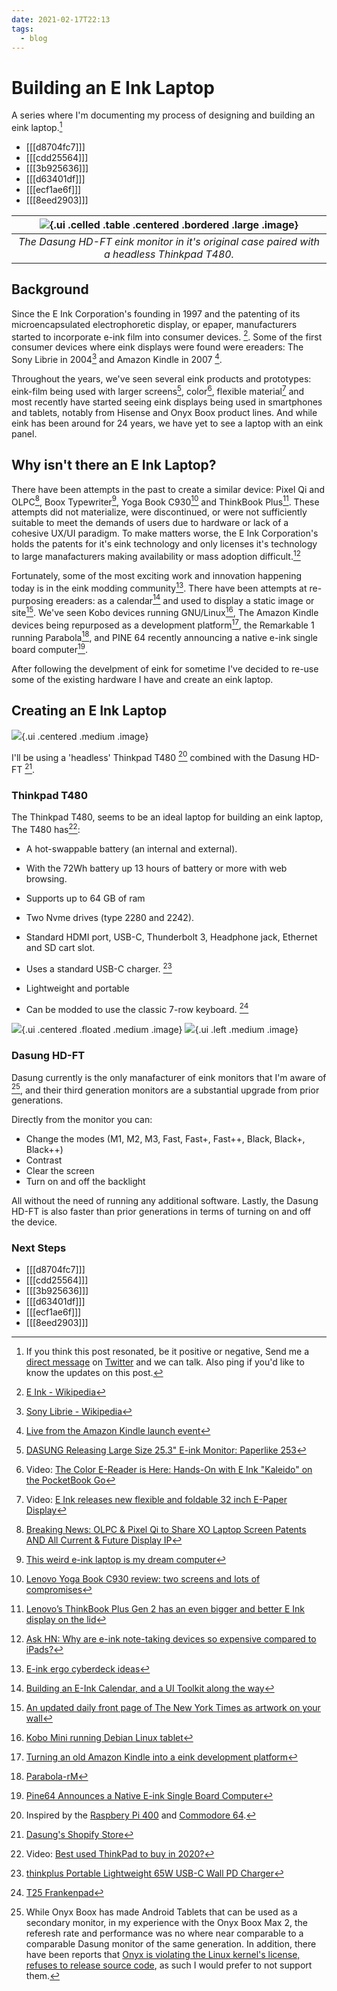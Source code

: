 ```yaml
---
date: 2021-02-17T22:13
tags:
  - blog
---
```

# Building an E Ink Laptop

A series where I'm documenting my process of designing and building an eink laptop.[^dm]
- [[[d8704fc7]]]
- [[[cdd25564]]]
- [[[3b925636]]]
- [[[d63401df]]]
- [[[ecf1ae6f]]]
- [[[8eed2903]]]

|![](static/eink-t480.jpg){.ui .celled .table .centered .bordered .large .image}|
|:---:|
|*The Dasung HD-FT eink monitor in it's original case paired with a headless Thinkpad T480.*|

## Background
Since the E Ink Corporation's founding in 1997 and the patenting of its microencapsulated electrophoretic display, or epaper, manufacturers started to incorporate e-ink film into consumer devices. [^eink-founding]. Some of the first consumer devices where eink displays were found were ereaders: The Sony Librie in 2004[^sony] and Amazon Kindle in 2007 [^kindle].

Throughout the years, we've seen several eink products and prototypes: eink-film being used with larger screens[^dasung25], color[^kaleido], flexible material[^flexible] and most recently have started seeing eink displays being used in smartphones and tablets, notably from Hisense and Onyx Boox product lines. And while eink has been around for 24 years, we have yet to see a laptop with an eink panel.


## Why isn't there an E Ink Laptop?
There have been attempts in the past to create a similar device: Pixel Qi and OLPC[^pixelqi], Boox Typewriter[^boox typewriter], Yoga Book C930[^C930] and ThinkBook Plus[^thinkbook-plus]. These attempts did not materialize, were discontinued, or were not sufficiently suitable to meet the demands of users due to hardware or lack of a cohesive UX/UI paradigm. To make matters worse, the E Ink Corporation's holds the patents for it's eink technology and only licenses it's technology to large manafacturers making availability or mass adoption difficult.[^patent]

Fortunately, some of the most exciting work and innovation happening today is in the eink modding community[^eink-mechanical]. There have been attempts at re-purposing ereaders: as a calendar[^cal] and used to display a static image or site[^nyt]. We've seen Kobo devices running GNU/Linux[^kobo], The Amazon Kindle devices being repurposed as a development platform[^kindledev], the Remarkable 1 running Parabola[^rm1], and PINE 64 recently announcing a native e-ink single board computer[^pine64].

After following the develpment of eink for sometime I've decided to re-use some of the existing hardware I have and create an eink laptop.

## Creating an E Ink Laptop

![](static/eink-t480.jpg){.ui .centered  .medium .image}

I'll be using a 'headless' Thinkpad T480 [^pi] combined with the Dasung HD-FT [^dasung].

### Thinkpad T480

The Thinkpad T480, seems to be an ideal laptop for building an eink laptop, The T480 has[^t480]:

- A hot-swappable battery (an internal and external).
- With the 72Wh battery up 13 hours of battery or more with web browsing.
- Supports up to 64 GB of ram
- Two Nvme drives (type 2280 and 2242).
- Standard HDMI port, USB-C, Thunderbolt 3, Headphone jack, Ethernet and SD cart slot.
- Uses a standard USB-C charger. [^thinkplus]
- Lightweight and portable

- Can be modded to use the classic 7-row keyboard. [^xytech]

![](static/t480-mobo.jpg){.ui .centered .floated .medium .image}
![](static/t480-no-lcd.jpg){.ui .left .medium .image}

### Dasung HD-FT
Dasung currently is the only manafacturer of eink monitors that I'm aware of [^gpl], and their third generation monitors are a substantial upgrade from prior generations.

Directly from the monitor you can:
- Change the modes (M1, M2, M3, Fast, Fast+, Fast++, Black, Black+, Black++)
- Contrast
- Clear the screen
- Turn on and off the backlight

All without the need of running any additional software. Lastly, the Dasung HD-FT is also faster than prior generations in terms of turning on and off the device.

### Next Steps

- [[[d8704fc7]]]
- [[[cdd25564]]]
- [[[3b925636]]]
- [[[d63401df]]]
- [[[ecf1ae6f]]]
- [[[8eed2903]]]


[^dm]: If you think this post resonated, be it positive or negative, Send me a [direct message](https://twitter.com/messages/compose?recipient_id=4648173315) on [Twitter](https://twitter.com/alexsoto_dev) and we can talk. Also ping if you'd like to know the updates on this post.

[^eink-founding]: [E Ink - Wikipedia](https://en.wikipedia.org/wiki/E_Ink)

[^gpl]: While Onyx Boox has made Android Tablets that can be used as a secondary monitor, in my experience with the Onyx Boox Max 2, the referesh rate and performance was no where near comparable to a comparable Dasung monitor of the same generation. In addition, there have been reports that [Onyx is violating the Linux kernel's license, refuses to release source code](https://news.ycombinator.com/item?id=23735962), as such I would prefer to not support them.

[^pine64]: [Pine64 Announces a Native E-ink Single Board Computer](https://www.makeuseof.com/quartz64-e-ink-sbc/)

[^thinkbook-plus]: [Lenovo’s ThinkBook Plus Gen 2 has an even bigger and better E Ink display on the lid](https://www.theverge.com/2021/1/12/22226031/lenovo-thinkbook-plus-gen-2-e-ink-lid-display-ces-2021)

[^pi]: Inspired by the [Raspbery Pi 400](https://www.raspberrypi.org/products/raspberry-pi-400/) and [Commodore 64](https://en.wikipedia.org/wiki/Commodore_64).

[^dasung]: [Dasung's Shopify Store](https://dasung-tech.myshopify.com/products/dasung-e-ink-paperlike-hd-front-light-and-touch-13-3-monitor?variant=34835004850333)

[^T480]: Video: [Best used ThinkPad to buy in 2020?](https://www.youtube.com/watch?v=621WJlMJq98)

[^thinkplus]:[thinkplus Portable Lightweight 65W USB-C Wall PD Charger](https://www.amazon.com/dp/B07RGTHQNW/)

[^xytech]: [T25 Frankenpad](https://www.xyte.ch/thinkpads/t25-frankenpad/)

[^pixelqi]: [Breaking News: OLPC & Pixel Qi to Share XO Laptop Screen Patents AND All Current & Future Display IP](http://www.olpcnews.com/hardware/screen/breaking_news_olpc_pixel_qi_to.html)

[^sony]: [Sony Librie - Wikipedia](https://en.wikipedia.org/wiki/Sony_Reader)
[^kindle]: [Live from the Amazon Kindle launch event](https://www.engadget.com/2007-11-19-live-from-the-amazon-kindle-launch-event.html)

[^boox typewriter]: [This weird e-ink laptop is my dream computer](https://www.theverge.com/circuitbreaker/2017/4/11/15264394/boox-typewriter-e-ink-laptop-is-my-dream-computer)

[^C930]: [Lenovo Yoga Book C930 review: two screens and lots of compromises](https://www.theverge.com/2018/10/25/18019840/lenovo-yoga-book-c930-review-e-ink-tablet-laptop-windows)

[^patent]: [Ask HN: Why are e-ink note-taking devices so expensive compared to iPads?](https://news.ycombinator.com/item?id=26143407)

[^flexible]: Video: [E Ink releases new flexible and foldable 32 inch E-Paper Display](https://www.youtube.com/watch?v=j5Jf_3xqpF8)

[^kaleido]: Video: [The Color E-Reader is Here: Hands-On with E Ink "Kaleido" on the PocketBook Go](https://www.youtube.com/watch?v=OlnzrxaZViU)

[^dasung25]: [DASUNG Releasing Large Size 25.3" E-ink Monitor: Paperlike 253](https://www.youtube.com/watch?v=RRvlJ2HjH30)

[^eink-mechanical]: [E-ink ergo cyberdeck ideas](https://www.reddit.com/r/eink/comments/lo5hkk/eink_ergo_cyberdeck_ideas/)

[^cal]: [Building an E-Ink Calendar, and a UI Toolkit along the way](https://rahulrav.com/blog/e_ink_dashboard.html)

[^nyt]: [An updated daily front page of The New York Times as artwork on your wall](https://alexanderklopping.medium.com/an-updated-daily-front-page-of-the-new-york-times-as-artwork-on-your-wall-3b28c3261478)

[^kobo]: [Kobo Mini running Debian Linux tablet](https://www.youtube.com/watch?v=8rkoHcJGo18)

[^kindledev]: [Turning an old Amazon Kindle into a eink development platform](https://blog.lidskialf.net/2021/02/08/turning-an-old-kindle-into-a-eink-development-platform/)

[^rm1]: [Parabola-rM](http://www.davisr.me/projects/parabola-rm/)
